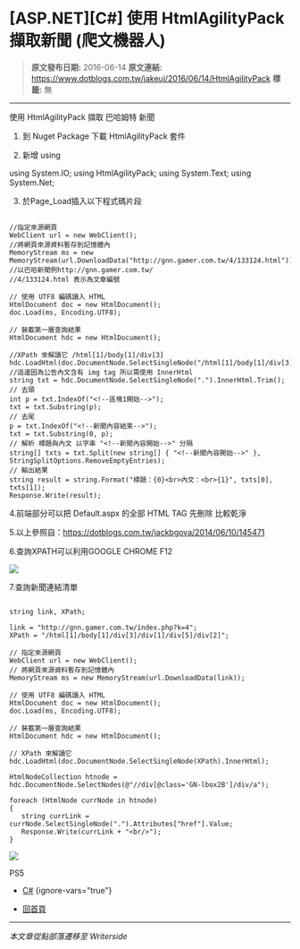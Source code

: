# [ASP.NET][C#] 使用 HtmlAgilityPack 擷取新聞 (爬文機器人)

> **原文發布日期:** 2016-06-14
> **原文連結:** https://www.dotblogs.com.tw/jakeuj/2016/06/14/HtmlAgilityPack
> **標籤:** 無

---

使用 HtmlAgilityPack 擷取 巴哈姆特 新聞

1. 到 Nuget Package 下載 HtmlAgilityPack 套件

2. 新增 using

using System.IO;
using HtmlAgilityPack;
using System.Text;
using System.Net;

3. 於Page\_Load插入以下程式碼片段

```

//指定來源網頁
WebClient url = new WebClient();
//將網頁來源資料暫存到記憶體內
MemoryStream ms = new MemoryStream(url.DownloadData("http://gnn.gamer.com.tw/4/133124.html"));
//以巴哈新聞例http://gnn.gamer.com.tw/
//4/133124.html 表示為文章編號

// 使用 UTF8 編碼讀入 HTML
HtmlDocument doc = new HtmlDocument();
doc.Load(ms, Encoding.UTF8);

// 裝載第一層查詢結果
HtmlDocument hdc = new HtmlDocument();

//XPath 來解讀它 /html[1]/body[1]/div[3]
hdc.LoadHtml(doc.DocumentNode.SelectSingleNode("/html[1]/body[1]/div[3]").InnerHtml);
//這邊因為公告內文含有 img tag 所以需使用 InnerHtml
string txt = hdc.DocumentNode.SelectSingleNode(".").InnerHtml.Trim();
// 去頭
int p = txt.IndexOf("<!--區塊1開始-->");
txt = txt.Substring(p);
// 去尾
p = txt.IndexOf("<!--新聞內容結束-->");
txt = txt.Substring(0, p);
// 解析 標題與內文 以字串 "<!--新聞內容開始-->" 分隔
string[] txts = txt.Split(new string[] { "<!--新聞內容開始-->" }, StringSplitOptions.RemoveEmptyEntries);
// 輸出結果
string result = string.Format("標題：{0}<br>內文：<br>{1}", txts[0], txts[1]);
Response.Write(result);
```

4.前端部分可以把 Default.aspx 的全部 HTML TAG 先刪除 比較乾淨

5.以上參照自：https://dotblogs.com.tw/jackbgova/2014/06/10/145471

6.查詢XPATH可以利用GOOGLE CHROME F12

![](https://dotblogsfile.blob.core.windows.net/user/jakeuj/a8fdf63f-f0b1-40af-aa1f-1c4bc8d8646f/1466065844_45524.png)

7.查詢新聞連結清單

```

string link, XPath;

link = "http://gnn.gamer.com.tw/index.php?k=4";
XPath = "/html[1]/body[1]/div[3]/div[1]/div[5]/div[2]";

// 指定來源網頁
WebClient url = new WebClient();
// 將網頁來源資料暫存到記憶體內
MemoryStream ms = new MemoryStream(url.DownloadData(link));

// 使用 UTF8 編碼讀入 HTML
HtmlDocument doc = new HtmlDocument();
doc.Load(ms, Encoding.UTF8);

// 裝載第一層查詢結果
HtmlDocument hdc = new HtmlDocument();

// XPath 來解讀它
hdc.LoadHtml(doc.DocumentNode.SelectSingleNode(XPath).InnerHtml);

HtmlNodeCollection htnode = hdc.DocumentNode.SelectNodes(@"//div[@class='GN-lbox2B']/div/a");

foreach (HtmlNode currNode in htnode)
{
   string currLink = currNode.SelectSingleNode(".").Attributes["href"].Value;
   Response.Write(currLink + "<br/>");
}
```

![](https://card.psnprofiles.com/1/jakeuj.png)

PS5

* [C#](/jakeuj/Tags?qq=C%23)
{ignore-vars="true"}

* [回首頁](/jakeuj)

---

*本文章從點部落遷移至 Writerside*
